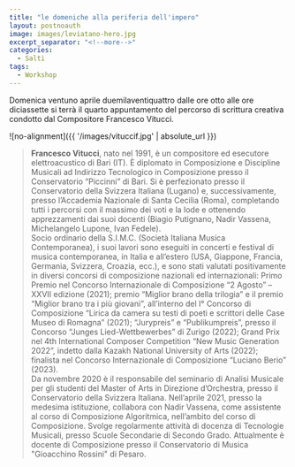 ```yaml
---
title: "le domeniche alla periferia dell'impero"
layout: postnoauth
image: images/leviatano-hero.jpg
excerpt_separator: "<!--more-->"
categories:
  - Salti
tags:
  - Workshop
---
```


Domenica ventuno aprile duemilaventiquattro dalle ore otto alle ore diciassette
si terrà il quarto appuntamento del percorso di scrittura creativa condotto dal
Compositore Francesco Vitucci.

<!--more-->

![no-alignment]({{ '/images/vituccif.jpg' | absolute_url }})

> **Francesco Vitucci**, nato nel 1991, è un compositore ed esecutore elettroacustico di Bari (IT).
  È diplomato in Composizione e Discipline Musicali ad Indirizzo Tecnologico in Composizione presso il Conservatorio “Piccinni” di Bari. Si è perfezionato presso il Conservatorio della Svizzera Italiana (Lugano) e, successivamente, presso l’Accademia Nazionale di Santa Cecilia (Roma), completando tutti i percorsi con il massimo dei voti e la lode e ottenendo apprezzamenti dai suoi docenti (Biagio Putignano, Nadir Vassena, Michelangelo Lupone, Ivan Fedele).    
  Socio ordinario della S.I.M.C. (Società Italiana Musica Contemporanea), i suoi lavori sono eseguiti in concerti e festival di musica contemporanea, in Italia e all’estero (USA, Giappone, Francia, Germania, Svizzera, Croazia, ecc.), e sono stati valutati positivamente in diversi concorsi di composizione nazionali ed internazionali: Primo Premio nel Concorso Internazionale di Composizione “2 Agosto” – XXVII edizione (2021); premio “Miglior brano della trilogia” e il premio “Miglior brano tra i più giovani”, all’interno del I° Concorso di Composizione “Lirica da camera su testi di poeti e scrittori delle Case Museo di Romagna” (2021); “Jurypreis” e “Publikumpreis”, presso il Concorso “Junges Lied-Wettbewerbes” di Zurigo (2022); Grand Prix nel 4th International Composer Competition “New Music Generation 2022”, indetto dalla Kazakh National University of Arts (2022); finalista nel Concorso Internazionale di Composizione “Luciano Berio” (2023).    
  Da novembre 2020 è il responsabile del seminario di Analisi Musicale per gli studenti del Master of Arts in Direzione d’Orchestra, presso il Conservatorio della Svizzera Italiana. Nell’aprile 2021, presso la medesima istituzione, collabora con Nadir Vassena, come assistente al corso di Composizione Algoritmica, nell’ambito del corso di Composizione.
  Svolge regolarmente attività di docenza di Tecnologie Musicali, presso Scuole Secondarie di Secondo Grado.
  Attualmente è docente di Composizione presso il Conservatorio di Musica "Gioacchino Rossini" di Pesaro.

